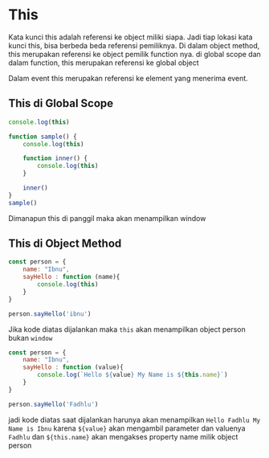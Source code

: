 # This

Kata kunci this adalah referensi ke object miliki siapa. Jadi tiap lokasi kata kunci this, bisa berbeda beda referensi pemiliknya. Di dalam object method, this merupakan referensi ke object pemilik function nya. di global scope dan dalam function, this merupakan referensi ke global object

Dalam event this merupakan referensi ke element yang menerima event.

## This di Global Scope

```js
console.log(this)

function sample() {
    console.log(this)

    function inner() {
        console.log(this)
    }

    inner()
}
sample()
```

Dimanapun this di panggil maka akan menampilkan window

## This di Object Method

```js
const person = {
    name: "Ibnu",
    sayHello : function (name){
        console.log(this)
    }
}

person.sayHello('ibnu')
```

Jika kode diatas dijalankan maka `this` akan menampilkan object person bukan `window`

```js
const person = {
    name: "Ibnu",
    sayHello : function (value){
        console.log(`Hello ${value} My Name is ${this.name}`)
    }
}

person.sayHello('Fadhlu')
```

jadi kode diatas saat dijalankan harunya akan menampilkan `Hello Fadhlu My Name is Ibnu` karena `${value}` akan mengambil parameter dan valuenya `Fadhlu` dan `${this.name}` akan mengakses property name milik object person 
